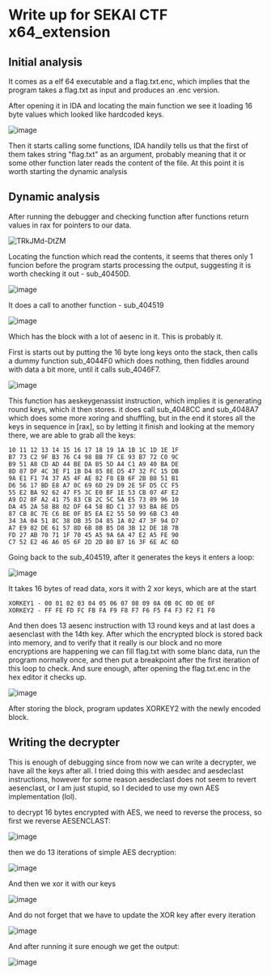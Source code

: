 # Write up for SEKAI CTF x64_extension

## Initial analysis
It comes as a elf 64 executable and a flag.txt.enc, which implies that the program takes a flag.txt as input and produces an .enc version.

After opening it in IDA and locating the main function we see it loading 16 byte values which looked like hardcoded keys.


![image](https://github.com/user-attachments/assets/b22e23f5-53f7-4f7c-adfd-2297758e2e79)


Then it starts calling some functions, IDA handily tells us that the first of them takes string "flag.txt" as an argument, probably meaning that it or some other function later reads the content of the file. 
At this point it is worth starting the dynamic analysis

## Dynamic analysis

After running the debugger and checking function after functions return values in rax for pointers to our data.

![TRkJMd-DtZM](https://github.com/user-attachments/assets/cae6e0ca-24f6-47be-9b5a-e99a62fbdc21)

Locating the function which read the contents, it seems that theres only 1 funcion before the program starts processing the output, suggesting it is worth checking it out - sub_40450D.

![image](https://github.com/user-attachments/assets/2de0dd5b-7a62-4f47-8061-4d553fc27a44)


It does a call to another function - sub_404519

![image](https://github.com/user-attachments/assets/2e7324bf-baad-497c-8095-faea06729ae4)


Which has the block with a lot of aesenc in it. This is probably it.

First is starts out by putting the 16 byte long keys onto the stack, then calls a dummy function sub_4044F0 which does nothing, then fiddles around with data a bit more, until it calls  sub_4046F7. 

![image](https://github.com/user-attachments/assets/5e0b2efe-5cc6-4841-bcc7-2954d2dd11c0)


This function has aeskeygenassist instruction, which implies it is generating round keys, which it then stores. it does call sub_4048CC and sub_4048A7 which does some more xoring and shuffling, but in the end it stores all the keys in sequence in [rax], so by letting it finish and looking at the memory there, we are able to grab all the keys:

```
10 11 12 13 14 15 16 17 18 19 1A 1B 1C 1D 1E 1F
B7 73 C2 9F B3 76 C4 98 BB 7F CE 93 B7 72 C0 9C
B9 51 A8 CD AD 44 BE DA B5 5D A4 C1 A9 40 BA DE
8D 87 DF 4C 3E F1 1B D4 85 8E D5 47 32 FC 15 DB
9A E1 F1 74 37 A5 4F AE 82 F8 EB 6F 2B B8 51 B1
D6 56 17 BD E8 A7 0C 69 6D 29 D9 2E 5F D5 CC F5
55 E2 BA 92 62 47 F5 3C E0 BF 1E 53 CB 07 4F E2
A9 D2 8F A2 41 75 83 CB 2C 5C 5A E5 73 89 96 10
DA 45 2A 58 B8 02 DF 64 58 BD C1 37 93 BA 8E D5
87 CB 8C 7E C6 BE 0F B5 EA E2 55 50 99 6B C3 40
34 3A 04 51 8C 38 DB 35 D4 85 1A 02 47 3F 94 D7
A7 E9 82 DE 61 57 8D 6B 8B B5 D8 3B 12 DE 1B 7B
FD 27 AB 70 71 1F 70 45 A5 9A 6A 47 E2 A5 FE 90
C7 52 E2 46 A6 05 6F 2D 2D B0 B7 16 3F 6E AC 6D

```
Going back to the sub_404519, after it generates the keys it enters a loop:

![image](https://github.com/user-attachments/assets/dfe8f264-8550-4cd6-b8a3-7acddecd25bb)

It takes 16 bytes of read data, xors it with 2 xor keys, which are at the start 
```
XORKEY1 - 00 01 02 03 04 05 06 07 08 09 0A 0B 0C 0D 0E 0F
XORKEY2 - FF FE FD FC FB FA F9 F8 F7 F6 F5 F4 F3 F2 F1 F0
```
And then does 13 aesenc instruction with 13 round keys and at last does a aesenclast with the 14th key.
After which the encrypted block is stored back into memory, and to verify that it really is our block and no more encryptions are happening we can fill flag.txt with some blanc data, run the program normally once, and then put a breakpoint after the first iteration of this loop to check.
And sure enough, after opening the flag.txt.enc in the hex editor it checks up. 

![image](https://github.com/user-attachments/assets/48ea8f50-565d-479d-a998-fe8c21b05d61)

After storing the block, program updates XORKEY2 with the newly encoded block.

## Writing the decrypter

This is enough of debugging since from now we can write a decrypter, we have all the keys after all. I tried doing this with aesdec and aesdeclast instructions, however for some reason aesdeclast does not seem to revert aesenclast, or I am just stupid, so I decided to use my own AES implementation (lol).

to decrypt 16 bytes encrypted with AES, we need to reverse the process, so first we reverse AESENCLAST:


![image](https://github.com/user-attachments/assets/f26e4b79-e1c5-4736-888d-5a83eb4f2e85)


then we do 13 iterations of simple AES decryption:


![image](https://github.com/user-attachments/assets/077f95c0-fa60-441c-9814-58656464e5ef)


And then we xor it with our keys


![image](https://github.com/user-attachments/assets/5b2ac0d2-4fb2-46f1-bb92-79232c679289)


And do not forget that we have to update the XOR key after every iteration


![image](https://github.com/user-attachments/assets/7de7b65a-d05a-461a-9b3c-c94f6d832aa1)



And after running it sure enough we get the output:


![image](https://github.com/user-attachments/assets/5ce4829e-752d-438c-9f5d-3f586a885bae)








